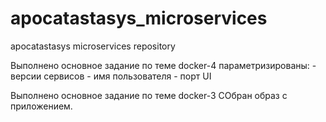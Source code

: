 # apocatastasys_microservices
apocatastasys microservices repository

Выполнено основное задание по теме docker-4
параметризированы: 
    - версии сервисов
    - имя пользователя
    - порт UI

Выполнено основное задание по теме docker-3
СОбран образ с приложением.

